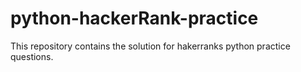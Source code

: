 # python-hackerRank-practice
This repository contains the solution for hakerranks python practice questions.
